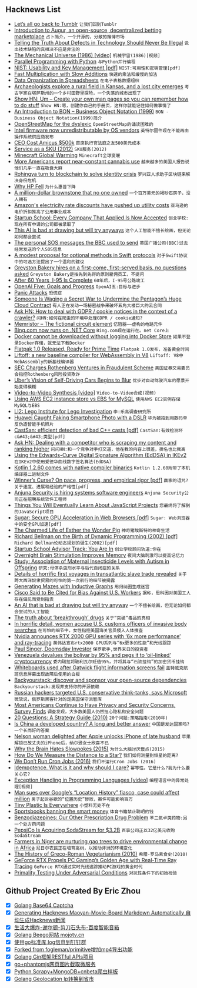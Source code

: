 ## Hacknews List


- [Let’s all go back to Tumblr](https://theoutline.com/post/5811/why-tumblr-is-better-than-twitter-and-we-should-bring-it-back)  `让我们回到Tumblr`
- [Introduction to Augur, an open-source, decentralized betting marketplace](https://litepaper.com/resources/intro-to-augur)  `占卜简介，一个开源的，分散的赌博市场`
- [Telling the Truth About Defects in Technology Should Never Be Illegal](https://www.eff.org/deeplinks/2018/08/telling-truth-about-defects-technology-should-never-ever-ever-be-illegal-ever)  `说出技术缺陷的真相决不应是非法的`
- [The Mechanical Universe (1986) [video]](https://www.youtube.com/watch?v=XtMmeAjQTXc)  `机械宇宙(1986)[视频]`
- [Parallel Programming with Python](https://chryswoods.com/parallel_python/index.html)  `与Python并行编程`
- [NIST: Usability and Key Management [pdf]](https://csrc.nist.gov/CSRC/media/Presentations/Usability-and-Key-Management/images-media/Usability_and_Key_Mgmt.pdf)  `NIST:可用性和密钥管理[pdf]`
- [Fast Multiplication with Slow Additions](http://loup-vaillant.fr/tutorials/fast-scalarmult)  `快速的乘法和缓慢的加法`
- [Data Organization in Spreadsheets](https://www.tandfonline.com/doi/full/10.1080/00031305.2017.1375989)  `在电子表格数据组织`
- [Archaeologists explore a rural field in Kansas, and a lost city emerges](http://www.latimes.com/nation/la-na-kansas-lost-city-20180819-htmlstory.html)  `考古学家在堪萨斯州的一个乡村田野里探险，一个失落的城市出现了`
- [Show HN: Um – Create your own man pages so you can remember how to do stuff](https://github.com/sinclairtarget/um)  `Show HN:嗯，创建你自己的手册页，这样你就能记住如何做事情了`
- [An Introduction to BON – Business Object Notation (1999)](http://www.cs.yorku.ca/~paige/Bon/bon.html)  `BON - Business Object Notation(1999)简介`
- [OpenStreetMap for the dyslexic](http://www.osm4dys.org/)  `OpenStreetMap的诵读困难的`
- [Intel firmware now unredistributable by OS vendors](https://bugs.debian.org/cgi-bin/bugreport.cgi?bug=906158)  `英特尔固件现在不能再由操作系统供应商发布`
- [CEO Cost Amicus $500k](https://www.teampay.co/blog/how-amicus-lost-500000/)  `首席执行官法庭之友500美元成本`
- [Service as a SKU (2012)](https://a16z.com/2018/08/17/service-as-a-sku/)  `SKU服务(2012)`
- [Minecraft Global Warming](https://github.com/nsporillo/GlobalWarming)  `Minecraft全球变暖`
- [More Americans report near-constant cannabis use](https://www.theatlantic.com/health/archive/2018/08/americas-invisible-pot-addicts/567886/?single_page=true)  `越来越多的美国人报告说他们几乎一直在吸食大麻`
- [Rohingya turn to blockchain to solve identity crisis](https://www.theguardian.com/world/2018/aug/21/rohingya-turn-to-blockchain-to-solve-identity-crisis)  `罗兴亚人求助于区块链来解决身份危机`
- [Why HP Fell](https://mondaynote.com/50-years-in-tech-part-2-why-hp-fell-621c42238479)  `为什么惠普下降`
- [A million-dollar brownstone that no one owned](https://theoutline.com/post/5807/the-million-dollar-brownstone-that-no-one-owned)  `一个百万美元的褐砂石房子，没人拥有`
- [Amazon&#39;s electricity rate discounts have pushed up utility costs](https://www.bloomberg.com/news/articles/2018-08-20/amazon-isn-t-paying-its-electric-bills-you-might-be)  `亚马逊的电价折扣推高了公用事业成本`
- [Startup School: Every Company That Applied Is Now Accepted](https://blog.ycombinator.com/startup-school-every-company-that-applied-is-now-accepted/)  `创业学校:现在所有申请的公司都被录取了`
- [This AI is bad at drawing but will try anyways](http://aiweirdness.com/post/177091486527/this-ai-is-bad-at-drawing-but-will-try-anyways)  `这个人工智能不擅长绘画，但无论如何都会尝试`
- [The personal SOS messages the BBC used to send](https://www.bbc.com/news/magazine-35815747)  `英国广播公司(BBC)过去经常发送的个人SOS信息`
- [A modest proposal for optional methods in Swift protocols](https://cocoasamurai.blogspot.com/2018/08/a-modest-proposal-for-optional-methods.html)  `对于Swift协议中的可选方法提出了一个温和的建议`
- [Greyston Bakery hires on a first-come, first-served basis, no questions asked](https://www.fastcompany.com/90219582/this-company-hired-anyone-who-applied-now-its-starting-a-movement)  `Greyston Bakery是按先到先得的原则雇佣员工，不提问`
- [After 60 Years, I-95 Is Complete](https://www.bloomberg.com/news/articles/2018-08-20/after-60-years-i-95-is-complete)  `60年后，I-95号公路竣工`
- [OpenAI Five: Goals and Progress](https://openai.com/five/)  `OpenAI五:目标与进步`
- [Panic Attacks](https://avc.com/2018/08/panic-attacks/)  `恐慌症`
- [Someone Is Waging a Secret War to Undermine the Pentagon’s Huge Cloud Contract](https://www.defenseone.com/technology/2018/08/someone-waging-secret-war-undermine-pentagons-huge-cloud-contract/150685/)  `有人正在发动一场秘密战争来破坏五角大楼巨大的云合同`
- [Ask HN: How to deal with GDPR / cookie notices in the context of a crawler?](item?id=17795750)  `问HN:如何在爬虫的环境中处理GDPR / cookie通知?`
- [Memristor – The fictional circuit element](https://arxiv.org/abs/1808.05982)  `忆阻器——虚构的电路元件`
- [Bing.com now runs on .NET Core](https://blogs.msdn.microsoft.com/dotnet/2018/08/20/bing-com-runs-on-net-core-2-1/)  `Bing.com现在运行在。net Core上`
- [Docker cannot be downloaded without logging into Docker Store](https://github.com/docker/docker.github.io/issues/6910)  `如果不登录Docker存储，就无法下载Docker`
- [Flatpak 1.0 Released, Ready for Prime Time](https://flatpak.org/press/2018-08-20-flatpak-1.0/)  `Flatpak 1.0发布，准备黄金时间`
- [Liftoff: a new baseline compiler for WebAssembly in V8](https://v8project.blogspot.com/2018/08/liftoff.html)  `Liftoff: V8中WebAssembly的新基线编译器`
- [SEC Charges Rothenberg Ventures in Fraudulent Scheme](https://www.sec.gov/news/press-release/2018-160)  `美国证券交易委员会指控Rothenberg风险投资欺诈`
- [Uber’s Vision of Self-Driving Cars Begins to Blur](https://www.nytimes.com/2018/08/19/technology/uber-self-driving-cars.html)  `优步对自动驾驶汽车的愿景开始变得模糊`
- [Video-to-Video Synthesis [video]](https://www.youtube.com/watch?v=S1OwOd-war8)  `Video-to-Video合成(视频)`
- [Using AWS EC2 instance store vs EBS for MySQL](https://www.percona.com/blog/2018/08/20/using-aws-ec2-instance-store-vs-ebs-for-mysql-how-to-increase-performance-and-decrease-cost/)  `使用AWS EC2实例存储MySQL与EBS`
- [LI2: Lego Institute for Lego Investigation](http://norvig.com/LI2/)  `李:乐高调查研究所`
- [Huawei Caught Faking Smartphone Photo with a DSLR](https://petapixel.com/2018/08/20/huawei-caught-faking-smartphone-photos-with-a-dslr-again/)  `华为被拍到用数码单反伪造智能手机照片`
- [CastSan: efficient detection of bad C&#43;&#43; casts [pdf]](https://www.docdroid.net/INWYBF7/castsan-esorics18.pdf)  `CastSan:有效检测坏c&#43;&#43;类型[pdf]`
- [Ask HN: Dealing with a competitor who is scraping my content and ranking higher](item?id=17805256)  `问问HN:和一个竞争对手打交道，他在我的内容上很差，排名也比我高`
- [Using the Edwards-Curve Digital Signature Algorithm (EdDSA) in IKEv2](https://tools.ietf.org/html/rfc8420)  `在IKEv2中使用爱德华曲线数字签名算法(EdDSA)`
- [Kotlin 1.2.60 comes with native compiler binaries](https://github.com/JetBrains/kotlin/releases/tag/v1.2.60)  `Kotlin 1.2.60附带了本机编译器二进制文件`
- [Winner’s Curse? On pace, progress, and empirical rigor [pdf]](https://openreview.net/pdf?id=rJWF0Fywf)  `赢家的诅咒?关于速度、进展和经验的严格性[pdf]`
- [Anjuna Security is hiring systems software engineers](item?id=17804906)  `Anjuna Security公司正在招聘系统软件工程师`
- [Things You Will Eventually Learn About JavaScript Projects](https://blog.usejournal.com/10-things-you-will-eventually-learn-about-javascript-projects-efd7646b958a)  `您最终将了解到的JavaScript项目`
- [Sugar: Secure GPU Acceleration in Web Browsers [pdf]](https://www.ics.uci.edu/~ardalan/papers/Yao_ASPLOS18.pdf)  `Sugar: Web浏览器中的安全GPU加速[pdf]`
- [The Charmed Life of Esther the Wonder Pig](https://thewalrus.ca/the-charmed-life-of-esther-the-wonder-pig/)  `神奇猪埃斯特的神奇生活`
- [Richard Bellman on the Birth of Dynamic Programming (2002) [pdf]](https://pubsonline.informs.org/doi/pdf/10.1287/opre.50.1.48.17791)  `Richard Bellman论动态规划的诞生(2002)[pdf]`
- [Startup School Advisor Track: You Are In](item?id=17804371)  `创业学校顾问轨道:你在`
- [Overnight Brain Stimulation Improves Memory](http://www.jneurosci.org/content/38/33/7314)  `夜间大脑刺激可以提高记忆力`
- [Study: Association of Maternal Insecticide Levels with Autism in Offspring](https://ajp.psychiatryonline.org/doi/10.1176/appi.ajp.2018.17101129)  `研究:母体杀虫剂水平与后代自闭症的关系`
- [Details of horrific first voyages in transatlantic slave trade revealed](https://www.independent.co.uk/news/world/americas/transatlantic-slave-trade-voyages-ships-log-details-africa-america-atlantic-ocean-deaths-disease-a8494546.html)  `关于跨大西洋奴隶贸易的可怕的第一次航行的细节被揭露`
- [Generating Mazes with Inductive Graphs](http://jelv.is/blog/Generating-Mazes-with-Inductive-Graphs/)  `用归纳图生成迷宫`
- [Cisco Said to Be Cited for Bias Against U.S. Workers](https://news.bloomberglaw.com/daily-labor-report/cisco-cited-for-bias-against-us-workers)  `据称，思科因对美国工人存在偏见而受到指责`
- [An AI that is bad at drawing but will try anyway](http://aiweirdness.com/post/177091486527/this-ai-is-bad-at-drawing-but-will-try-anyways/amp)  `一个不擅长绘画，但无论如何都会尝试的人工智能`
- [The truth about ‘breakthrough’ drugs](https://www.washingtonpost.com/news/to-your-health/wp/2018/07/17/the-truth-about-breakthrough-drugs/)  `关于“突破”毒品的真相`
- [In horrific detail, women accuse U.S. customs officers of invasive body searches](http://www.chicagotribune.com/news/nationworld/ct-customs-officers-invasive-body-searches-20180819-story.html)  `在可怕的细节中，女性指控美国海关官员侵入人体搜查`
- [Nvidia announces RTX 2000 GPU series with ‘6x more performance’ and ray-tracing](https://www.theverge.com/2018/8/20/17758724/nvidia-geforce-rtx-2080-specs-pricing-release-date-features)  `英伟达宣布rtx2000 GPU系列与“6x更多的性能”和光线跟踪`
- [Paul Singer, Doomsday Investor](https://www.newyorker.com/magazine/2018/08/27/paul-singer-doomsday-investor)  `保罗歌手,世界末日的投资者`
- [Venezuela devalues the bolivar by 95% and pegs it to ‘oil-linked’ cryptocurrency](https://www.businessinsider.com/venezuela-devalues-bolivar-and-pegs-it-to-cryptocurrency-2018-8)  `委内瑞拉将玻利瓦尔贬值95%，并将其与“石油挂钩”的加密货币挂钩`
- [Whiteboards used after Gatwick flight information screens fail](https://www.bbc.com/news/uk-england-sussex-45247499)  `盖特威克航班信息屏幕出现故障后使用的白板`
- [Backyourstack: discover and sponsor your open-source dependencies](https://backyourstack.com/)  `Backyourstack:发现并支持你的开源依赖`
- [Russian hackers targeted U.S. conservative think-tanks, says Microsoft](https://www.reuters.com/article/us-usa-russia-hackers/russian-hacking-of-conservative-groups-sites-thwarted-microsoft-idUSKCN1L60I0)  `微软说，俄罗斯黑客针对的是美国保守派智库`
- [Most Americans Continue to Have Privacy and Security Concerns, Survey Finds](https://www.ntia.doc.gov/blog/2018/most-americans-continue-have-privacy-and-security-concerns-ntia-survey-finds)  `调查发现，大多数美国人仍然担心隐私和安全问题`
- [20 Questions: A Strategy Guide (2010)](https://zephauerbach.com/2010/12/28/20-questions-a-strategy-guide/)  `20个问题:策略指南(2010年)`
- [Is China a developed country? A long and better answer](https://www.inkstonenews.com/china/is-china-a-developed-country-long-and-better-answer/article/2160430)  `中国是发达国家吗?一个长而好的答案`
- [Nelson woman delighted after Apple unlocks iPhone of late husband](https://www.tvnz.co.nz/one-news/new-zealand/nelson-woman-delighted-after-apple-unlocks-iphone-late-husband-giving-access-precious-family-memories-me-and-mahli-were-pretty-much-in-tears)  `苹果解锁已故丈夫的iPhone后，纳尔逊女士欣喜不已`
- [Why the Brain Hates Slowpokes (2015)](http://nautil.us/issue/22/slow/why-your-brain-hates-slowpokes)  `为什么大脑讨厌慢点(2015)`
- [How Do We Measure the Distance to a Star?](https://www.scientificamerican.com/video/how-do-we-measure-the-distance-to-stars/)  `我们如何测量到恒星的距离?`
- [We Don’t Run Cron Jobs (2016)](https://engblog.nextdoor.com/we-don-t-run-cron-jobs-at-nextdoor-6f7f9cc62040)  `我们不运行Cron Jobs (2016)`
- [Idempotence. What is it and why should I care?](http://cloudingmine.com/idempotence-what-is-it-and-why-should-i-care/)  `幂等性。它是什么?我为什么要关心它?`
- [Exception Handling in Programming Languages [video]](https://www.youtube.com/watch?v=K4t-2TI5Qvc)  `编程语言中的异常处理[视频]`
- [Man sues over Google’s “Location History” fiasco, case could affect million](https://arstechnica.com/tech-policy/2018/08/did-google-violate-users-privacy-when-it-secretly-kept-location-data/?amp=1)  `男子起诉谷歌的“位置历史”惨败，案件可能影响百万`
- [Tiny Plastic Is Everywhere](https://www.npr.org/sections/thesalt/2018/08/20/636845604/beer-drinking-water-and-fish-tiny-plastic-is-everywhere)  `小塑料无处不在`
- [Sportsbooks banning the smart money](http://www.espn.com/chalk/story/_/id/24425026/gambling-bookmakers-growing-us-legal-betting-market-allowed-ban-bettors)  `体育书籍禁止聪明的钱`
- [Benzodiazepines: Our Other Prescription Drug Problem](https://journalistsresource.org/studies/society/public-health/benzodiazepines-what-journalists-should-know)  `苯二氮卓类药物:另一个处方药问题`
- [PepsiCo Is Acquiring SodaStream for $3.2B](http://fortune.com/2018/08/20/pepsico-sodastream-acquisition/)  `百事公司正以32亿美元收购SodaStream`
- [Farmers in Niger are nurturing gao trees to drive environmental change in Africa](https://www.theguardian.com/world/2018/aug/16/regreening-niger-how-magical-gaos-transformed-land)  `尼日尔农民正在培育高树，以推动非洲的环境变化`
- [The History of Greco-Roman Vegetarianism (2010)](http://advocacy.britannica.com/blog/advocacy/2010/08/the-hidden-history-of-greco-roman-vegetarianism/)  `希腊-罗马素食史(2010)`
- [GeForce RTX Propels PC Gaming’s Golden Age with Real-Time Ray Tracing](https://blogs.nvidia.com/blog/2018/08/20/geforce-rtx-real-time-ray-tracing/)  `GeForce RTX通过实时光线追踪推动PC游戏的黄金时代`
- [Primality Testing Under Adversarial Conditions](https://eprint.iacr.org/2018/749)  `对抗性条件下的初始检验`

## Github Project Created By Eric Zhou

- [x] [Golang Base64 Captcha](https://github.com/mojocn/base64Captcha)
- [x] [Generating Hacknews Maoyan-Movie-Board Markdown Automatically 自动生成Hacknews新闻](https://github.com/dejavuzhou/md-genie)
- [x] [生活大爆炸-谢尔顿-剪刀石头布-百度智能音箱](https://github.com/mojocn/dueros-bang-game)
- [x] [Golang Beego网站 mojotv.cn](https://github.com/mojocn/www.mojotv.cn)
- [x] [使用go标准库,log信息到钉钉群](https://github.com/mojocn/dooger)
- [x] [Forked from fogleman/primitive增加mp4导出功能](https://github.com/mojocn/primitive)
- [x] [Golang Gin框架RESTful APIs项目](https://github.com/JJJJJJJerk/ezier-golang-web-api-framework)
- [x] [go+phantomjs网页图片截取微服务](https://github.com/mojocn/screen_shot)
- [x] [Python Scrapy+MongoDB+cnbeta爬虫样板](https://github.com/mojocn/scrapy_mongodb_boilerplate_cnbeta)
- [x] [Golang Geolocation Ip转换到省市](https://github.com/mojocn/ip2location)